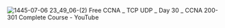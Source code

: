![1445-07-06 23_49_06-(2) Free CCNA _ TCP   UDP _ Day 30 _ CCNA 200-301 Complete Course - YouTube](https://github.com/0xVoLk/CCNA-Note/assets/100092212/7538ff93-0811-4b36-a4e7-5cc24a4fdaa6)
